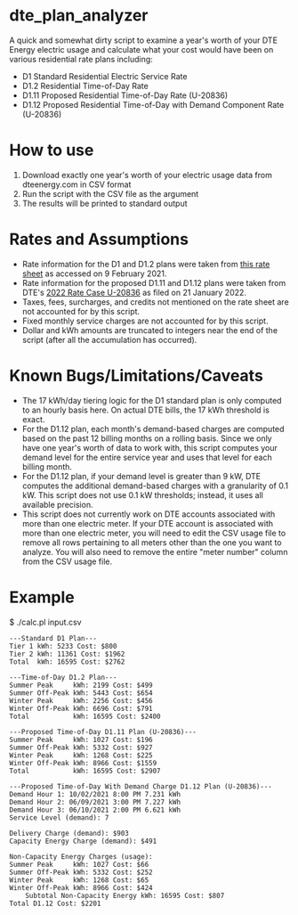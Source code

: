 # dte_plan_analyzer
A quick and somewhat dirty script to examine a year's worth of your DTE Energy electric usage and calculate what your cost would have been on various residential rate plans including:
* D1 Standard Residential Electric Service Rate
* D1.2 Residential Time-of-Day Rate
* D1.11 Proposed Residential Time-of-Day Rate (U-20836)
* D1.12 Proposed Residential Time-of-Day with Demand Component Rate (U-20836)

# How to use 
1. Download exactly one year's worth of your electric usage data from dteenergy.com in CSV format
2. Run the script with the CSV file as the argument
3. The results will be printed to standard output

# Rates and Assumptions
* Rate information for the D1 and D1.2 plans were taken from [this rate sheet](https://newlook.dteenergy.com/wps/wcm/connect/23195474-a4d1-4d38-aa30-a4426fd3336b/WholeHouseRateOptions.pdf?MOD=AJPERES&CACHEID=23195474-a4d1-4d38-aa30-a4426fd3336b) as accessed on 9 February 2021. 
* Rate information for the proposed D1.11 and D1.12 plans were taken from DTE's [2022 Rate Case U-20836](https://mi-psc.force.com/s/case/500t000000WH1HKAA1/in-the-matter-of-the-application-of-dte-electric-company-for-authority-to-increase-its-rates-amend-its-rate-schedules-and-rules-governing-the-distribution-and-supply-of-electric-energy-and-for-miscellaneous-accounting-authority) as filed on 21 January 2022.
* Taxes, fees, surcharges, and credits not mentioned on the rate sheet are not accounted for by this script.
* Fixed monthly service charges are not accounted for by this script.
* Dollar and kWh amounts are truncated to integers near the end of the script (after all the accumulation has occurred).

# Known Bugs/Limitations/Caveats
* The 17 kWh/day tiering logic for the D1 standard plan is only computed to an hourly basis here. On actual DTE bills, the 17 kWh threshold is exact.
* For the D1.12 plan, each month's demand-based charges are computed based on the past 12 billing months on a rolling basis. Since we only have one year's worth of data to work with, this script computes your demand level for the entire service year and uses that level for each billing month.
* For the D1.12 plan, if your demand level is greater than 9 kW, DTE computes the additional demand-based charges with a granularity of 0.1 kW. This script does not use 0.1 kW thresholds; instead, it uses all available precision. 
* This script does not currently work on DTE accounts associated with more than one electric meter. If your DTE account is associated with more than one electric meter, you will need to edit the CSV usage file to remove all rows pertaining to all meters other than the one you want to analyze. You will also need to remove the entire "meter number" column from the CSV usage file.

# Example
$ ./calc.pl input.csv

    ---Standard D1 Plan---
    Tier 1 kWh: 5233 Cost: $800
    Tier 2 kWh: 11361 Cost: $1962
    Total  kWh: 16595 Cost: $2762

    ---Time-of-Day D1.2 Plan---
    Summer Peak     kWh: 2199 Cost: $499
    Summer Off-Peak kWh: 5443 Cost: $654
    Winter Peak     kWh: 2256 Cost: $456
    Winter Off-Peak kWh: 6696 Cost: $791
    Total           kWh: 16595 Cost: $2400

    ---Proposed Time-of-Day D1.11 Plan (U-20836)---
    Summer Peak     kWh: 1027 Cost: $196
    Summer Off-Peak kWh: 5332 Cost: $927
    Winter Peak     kWh: 1268 Cost: $225
    Winter Off-Peak kWh: 8966 Cost: $1559
    Total           kWh: 16595 Cost: $2907

    ---Proposed Time-of-Day With Demand Charge D1.12 Plan (U-20836)---
    Demand Hour 1: 10/02/2021 8:00 PM 7.231 kWh
    Demand Hour 2: 06/09/2021 3:00 PM 7.227 kWh
    Demand Hour 3: 06/10/2021 2:00 PM 6.621 kWh
    Service Level (demand): 7

    Delivery Charge (demand): $903
    Capacity Energy Charge (demand): $491

    Non-Capacity Energy Charges (usage):
    Summer Peak     kWh: 1027 Cost: $66
    Summer Off-Peak kWh: 5332 Cost: $252
    Winter Peak     kWh: 1268 Cost: $65
    Winter Off-Peak kWh: 8966 Cost: $424
        Subtotal Non-Capacity Energy kWh: 16595 Cost: $807
    Total D1.12 Cost: $2201
